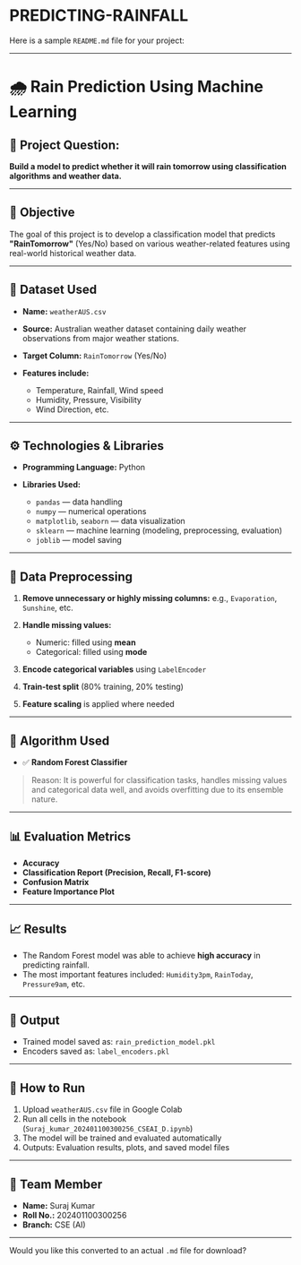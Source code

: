 # PREDICTING-RAINFALL
Here is a sample `README.md` file for your project:

---

# 🌧️ Rain Prediction Using Machine Learning

## 📌 Project Question:

**Build a model to predict whether it will rain tomorrow using classification algorithms and weather data.**

---

## 🧠 Objective

The goal of this project is to develop a classification model that predicts **"RainTomorrow"** (Yes/No) based on various weather-related features using real-world historical weather data.

---

## 📂 Dataset Used

* **Name:** `weatherAUS.csv`
* **Source:** Australian weather dataset containing daily weather observations from major weather stations.
* **Target Column:** `RainTomorrow` (Yes/No)
* **Features include:**

  * Temperature, Rainfall, Wind speed
  * Humidity, Pressure, Visibility
  * Wind Direction, etc.

---

## ⚙️ Technologies & Libraries

* **Programming Language:** Python
* **Libraries Used:**

  * `pandas` — data handling
  * `numpy` — numerical operations
  * `matplotlib`, `seaborn` — data visualization
  * `sklearn` — machine learning (modeling, preprocessing, evaluation)
  * `joblib` — model saving

---

## 🧽 Data Preprocessing

1. **Remove unnecessary or highly missing columns:** e.g., `Evaporation`, `Sunshine`, etc.
2. **Handle missing values:**

   * Numeric: filled using **mean**
   * Categorical: filled using **mode**
3. **Encode categorical variables** using `LabelEncoder`
4. **Train-test split** (80% training, 20% testing)
5. **Feature scaling** is applied where needed

---

## 🤖 Algorithm Used

* ✅ **Random Forest Classifier**

> Reason: It is powerful for classification tasks, handles missing values and categorical data well, and avoids overfitting due to its ensemble nature.

---

## 📊 Evaluation Metrics

* **Accuracy**
* **Classification Report (Precision, Recall, F1-score)**
* **Confusion Matrix**
* **Feature Importance Plot**

---

## 📈 Results

* The Random Forest model was able to achieve **high accuracy** in predicting rainfall.
* The most important features included: `Humidity3pm`, `RainToday`, `Pressure9am`, etc.

---

## 💾 Output

* Trained model saved as: `rain_prediction_model.pkl`
* Encoders saved as: `label_encoders.pkl`

---

## 📝 How to Run

1. Upload `weatherAUS.csv` file in Google Colab
2. Run all cells in the notebook (`Suraj_kumar_202401100300256_CSEAI_D.ipynb`)
3. The model will be trained and evaluated automatically
4. Outputs: Evaluation results, plots, and saved model files

---

## 👤 Team Member

* **Name:** Suraj Kumar
* **Roll No.:** 202401100300256
* **Branch:** CSE (AI)

---

Would you like this converted to an actual `.md` file for download?
